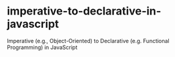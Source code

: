# imperative-to-declarative-in-javascript
Imperative (e.g., Object-Oriented) to Declarative (e.g. Functional Programming) in JavaScript
